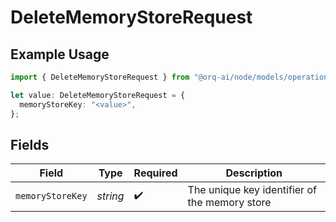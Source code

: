 # DeleteMemoryStoreRequest

## Example Usage

```typescript
import { DeleteMemoryStoreRequest } from "@orq-ai/node/models/operations";

let value: DeleteMemoryStoreRequest = {
  memoryStoreKey: "<value>",
};
```

## Fields

| Field                                         | Type                                          | Required                                      | Description                                   |
| --------------------------------------------- | --------------------------------------------- | --------------------------------------------- | --------------------------------------------- |
| `memoryStoreKey`                              | *string*                                      | :heavy_check_mark:                            | The unique key identifier of the memory store |